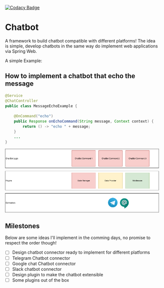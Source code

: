 [![Codacy Badge](https://api.codacy.com/project/badge/Grade/44887b8a94d344b19f2f24f85228496d)](https://www.codacy.com/manual/soroosh.sarabadani/chatbot-core?utm_source=github.com&amp;utm_medium=referral&amp;utm_content=psycho-ir/chatbot-core&amp;utm_campaign=Badge_Grade)

Chatbot
=======

A framework to build chatbot compatible with different platforms!
The idea is simple, develop chatbots in the same way do implement web applications via Spring Web.

A simple Example:

## How to implement a chatbot that echo the message
```java
@Service
@ChatController
public class MessageEchoExample {

    @OnCommand("echo")
    public Response onEchoCommand(String message, Context context) {
        return () -> "echo " + message;
    }
    ...
}
```
![alt text](Chatops.png "Logo Title Text 1")

## Milestones
Below are some ideas I'll implement in the comming days, no promise to respect the order though!

-  [ ] Design chatbot connector ready to implement for different platforms
-  [ ] Telegram Chatbot connector 
-  [ ] Google chat Chatbot connector 
-  [ ] Slack chatbot connector
-  [ ] Design plugin to make the chatbot extensible
-  [ ] Some plugins out of the box
